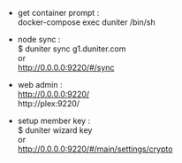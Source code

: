 

- get container prompt :  
docker-compose exec duniter /bin/sh  

- node sync :  
$ duniter sync g1.duniter.com  
or  
http://0.0.0.0:9220/#/sync  

- web admin :  
http://0.0.0.0:9220/  
http://plex:9220/  

- setup member key :  
$ duniter wizard key  
or  
http://0.0.0.0:9220/#/main/settings/crypto  
